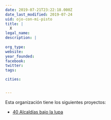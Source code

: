 ```yaml
---
date: 2019-07-21T23:22:18.000Z
date_last_modified: 2019-07-24
uid: ojo-con-mi-pisto
title: |
  X
legal_name: 
description: |
  
org_type: 
website: 
year_founded: 
facebook: 
twitter: 
tags:

cities: 


---
```


Esta organización tiene los siguientes proyectos:

- [40 Alcaldías bajo la lupa](/proyectos/40-alcaldias-lupa)
